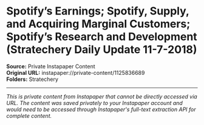 # Spotify’s Earnings; Spotify, Supply, and Acquiring Marginal Customers; Spotify’s Research and Development (Stratechery Daily Update 11-7-2018)

**Source:** Private Instapaper Content  
**Original URL:** instapaper://private-content/1125836689  
**Folders:** Stratechery  

---

*This is private content from Instapaper that cannot be directly accessed via URL. The content was saved privately to your Instapaper account and would need to be accessed through Instapaper's full-text extraction API for complete content.*